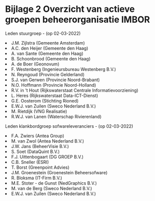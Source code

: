 # Bijlage 2 Overzicht van actieve groepen beheerorganisatie IMBOR

Leden stuurgroep - (op 02-03-2022) 
<li> J.M. Zijlstra (Gemeente Amsterdam)
<li> A.C. den Heijer (Gemeente den Haag)
<li> A. van Sante (Gemeente den Haag) 
<li> B. Schoonbrood (Gemeente den Haag) 
<li> A. de Boer (Geonovum)
<li> F. Westenberg (Ingenieursbureau Westenberg B.V.)
<li> N. Reyngoud (Provincie Gelderland) 
<li> S.J. van Gerwen (Provincie Noord-Brabant)
<li> N.O. Hoffmann (Provincie Noord-Holland)
<li> R.V. in ’t Hout (Rijkswaterstaat Centrale Informatievoorziening)
<li> L. Heres (Rijkswaterstaat Data-ICT-Dienst)
<li> G.E. Oosterom (Stichting Rioned)
<li> E.W.J. van Zuilen (Sweco Nederland B.V.) 
<li> M. Rietdijk (VNG Realisatie) 
<li> R.W.J. van Lanen (Waterschap Rivierenland)   

Leden klankbordgroep sofwareleveranciers - (op 02-03-2022) 
<li> F.A. Zwiers (Antea Group)
<li> M. van Zwol (Antea Nederland B.V.)
<li> J.W. Jans (BeheerVisie B.V.)
<li> S. Soet (DataQuint B.V.)
<li> F.J. Uittenbogaart (DG GROEP B.V.)
<li> C.B. Sneller (ESRI)
<li> T. Borst (Greenpoint Advies)
<li> J.M. Groenestein (Groenestein Beheersofware)
<li> R. Bloksma (IT-Firm B.V.)
<li> M.E. Stoter - de Gunst (NedGraphics B.V.)
<li> M. van de Berg (Sweco Nederland B.V.)
<li> E.W.J. van Zuilen (Sweco Nederland B.V.)   
